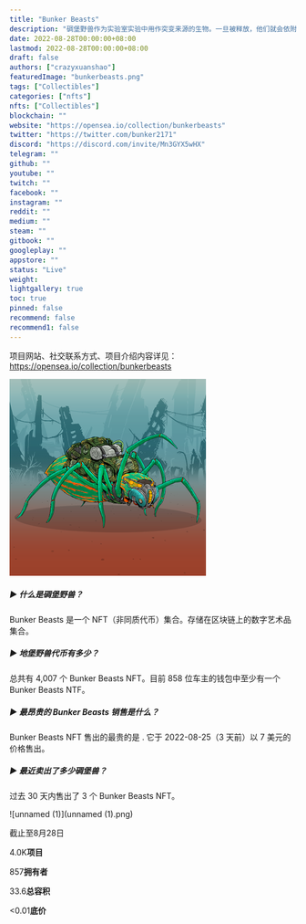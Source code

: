 ```yaml
---
title: "Bunker Beasts"
description: "碉堡野兽作为实验室实验中用作突变来源的生物。一旦被释放，他们就会依附于大猩猩复仇女神，无论走到哪里都跟着他们。Bunker 2171 的 6 个系列中的第 4 个"
date: 2022-08-28T00:00:00+08:00
lastmod: 2022-08-28T00:00:00+08:00
draft: false
authors: ["crazyxuanshao"]
featuredImage: "bunkerbeasts.png"
tags: ["Collectibles"]
categories: ["nfts"]
nfts: ["Collectibles"]
blockchain: ""
website: "https://opensea.io/collection/bunkerbeasts"
twitter: "https://twitter.com/bunker2171"
discord: "https://discord.com/invite/Mn3GYX5wHX"
telegram: ""
github: ""
youtube: ""
twitch: ""
facebook: ""
instagram: ""
reddit: ""
medium: ""
steam: ""
gitbook: ""
googleplay: ""
appstore: ""
status: "Live"
weight: 
lightgallery: true
toc: true
pinned: false
recommend: false
recommend1: false
---
```

项目网站、社交联系方式、项目介绍内容详见：https://opensea.io/collection/bunkerbeasts

![unnamed](unnamed.png)

##### ▶ 什么是碉堡野兽？

Bunker Beasts 是一个 NFT（非同质代币）集合。存储在区块链上的数字艺术品集合。

##### ▶ 地堡野兽代币有多少？

总共有 4,007 个 Bunker Beasts NFT。目前 858 位车主的钱包中至少有一个 Bunker Beasts NTF。

##### ▶ 最昂贵的 Bunker Beasts 销售是什么？

Bunker Beasts NFT 售出的最贵的是 . 它于 2022-08-25（3 天前）以 7 美元的价格售出。

##### ▶ 最近卖出了多少碉堡兽？

过去 30 天内售出了 3 个 Bunker Beasts NFT。

![unnamed (1)](unnamed (1).png)

截止至8月28日

4.0K**项目**

857**拥有者**

33.6**总容积**

<0.01**底价**